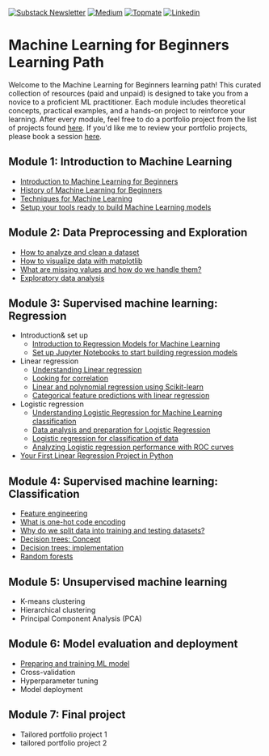 [![Substack Newsletter](https://img.shields.io/badge/Substack-Newsletter-orange)](https://draleenababy.substack.com) [![Medium](https://img.shields.io/badge/Medium-12100E?style=flat&logo=medium&logoColor=white)](https://medium.com/@Dr.AleenaBaby)
[![Topmate](https://img.shields.io/badge/Topmate-Connect-blue)](https://topmate.io/dr_aleena_baby/) [![Linkedin](https://img.shields.io/badge/Linkedin-Connect-red)]([https://topmate.io/dr_aleena_baby/](https://www.linkedin.com/in/aleena-baby/))

# Machine Learning for Beginners Learning Path

Welcome to the Machine Learning for Beginners learning path! This curated collection of resources (paid and unpaid) is designed to take you from a novice to a proficient ML practitioner. Each module includes theoretical concepts, practical examples, and a hands-on project to reinforce your learning. After every module, feel free to do a portfolio project from the list of projects found [here](https://topmate.io/dr_aleena_baby/1248698). If you'd like me to review your portfolio projects, please book a session [here](https://topmate.io/dr_aleena_baby/1288122).

## Module 1: Introduction to Machine Learning
  - [Introduction to Machine Learning for Beginners](https://youtu.be/6mSx_KJxcHI?si=jc-O9BDEFg4WwFZN)
  - [History of Machine Learning for Beginners](https://youtu.be/N6wxM4wZ7V0?si=J4pdI73dae1t9oCs)
  - [Techniques for Machine Learning](https://youtu.be/4NGM0U2ZSHU?si=H-5tFzfMDeqgL8zz)
  - [Setup your tools ready to build Machine Learning models](https://youtu.be/-DfeD2k2Kj0?si=x17G3Sa2cZpWduuF)

## Module 2: Data Preprocessing and Exploration
  - [How to analyze and clean a dataset](https://youtu.be/5qGjczWTrDQ?si=XknlUgq5TQf2xkMg)
  - [How to visualize data with matplotlib](https://youtu.be/SbUkxH6IJo0?si=-7jLgTfxan-vU2lh)
  - [What are missing values and how do we handle them?](https://youtu.be/v0HItX1xhNg?si=S9HTkLH9Zw7q5mUC)
  - [Exploratory data analysis](https://youtube.com/playlist?list=PLWKjhJtqVAblvI1i46ScbKV2jH1gdL7VQ&si=9wXassfHpPCqTPuy)

## Module 3: Supervised machine learning: Regression
  - Introduction& set up
    - [Introduction to Regression Models for Machine Learning](https://youtu.be/XA3OaoW86R8?si=uiQCSNvAOeLMJAh6)
    - [Set up Jupyter Notebooks to start building regression models](https://youtu.be/7E-jC8FLA2E?si=xzM0A9fCyR2FmMxI)
  - Linear regression
    - [Understanding Linear regression](https://youtu.be/CRxFT8oTDMg?si=nWAdm9VvxyiPLLSI)
    - [Looking for correlation](https://youtu.be/uoRq-lW2eQo?si=sAt2uUoSKKl5MfqG)
    - [Linear and polynomial regression using Scikit-learn](https://youtu.be/e4c_UP2fSjg?si=uG5tUJtakTMQgM56)
    - [Categorical feature predictions with linear regression](https://youtu.be/DYGliioIAE0?si=TE8R92KxIy5ltIYA)
  - Logistic regression 
    - [Understanding Logistic Regression for Machine Learning classification](https://youtu.be/KpeCT6nEpBY?si=D-HEE6LQfpXLBtiC)
    - [Data analysis and preparation for Logistic Regression](https://youtu.be/B2X4H9vcXTs?si=H80Z-eU13Icgjg1g)
    - [Logistic regression for classification of data](https://youtu.be/MmZS2otPrQ8?si=R3GD89YitVP4Z2BX)
    - [Analyzing Logistic regression performance with ROC curves](https://youtu.be/GApO575jTA0?si=vHyRzqtOlAWTp8Sf)
  - [Your First Linear Regression Project in Python](https://youtu.be/2xkXL5EUpS0?si=1VSMDIDo6d0vibFE)

## Module 4: Supervised machine learning: Classification 
  - [Feature engineering](https://youtu.be/uu8um0JmYA8?si=ZU63-C4P2MqRDOWX)
  - [What is one-hot code encoding](https://youtu.be/G2iVj7WKDFk?si=dX8YlfFyBgrV4j2r)
  - [Why do we split data into training and testing datasets?](https://youtu.be/dSCFk168vmo?si=zzeimBuPj7NBcQ0V)
  - [Decision trees: Concept](https://youtu.be/xDWZzD4TPO0?si=fNbPwUUY6j9GRh9R)
  - [Decision trees: implementation](https://youtu.be/wxS5P7yDHRA?si=wz4kGRsfbwuRzFl4)
  - [Random forests](https://youtu.be/kFwe2ZZU7yw?si=TAL2JSZPseOumONo)

## Module 5: Unsupervised machine learning
  - K-means clustering
  - Hierarchical clustering
  - Principal Component Analysis (PCA)

## Module 6: Model evaluation and deployment
  - [Preparing and training ML model](https://youtu.be/pkJSiIOLnVM?si=1Ip71tu5KHruJJzL) 
  - Cross-validation
  - Hyperparameter tuning
  - Model deployment
    
    
## Module 7: Final project
  - Tailored portfolio project 1
  - tailored portfolio project 2



